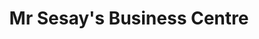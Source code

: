 ---
title: "Mr Sesay's Business Centre"
url: /gofor/mr-sesays-business-centre/
shop: Lebensmittel
---